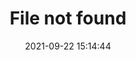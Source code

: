 ---
date: 2021-09-22 15:14:44
link:
  source: pocket
  source_url: https://getpocket.com
  text: File not found
  url: https://www.theverge.com/platform/amp/22684730/students-file-folder-directory-structure-education-gen-z?__twitter_impression=true
source: pocket
syndicated:
- type: pocket
  url: https://www.theverge.com/platform/amp/22684730/students-file-folder-directory-structure-education-gen-z?__twitter_impression=true
- type: mastodon
  url: https://mastodon.technology/users/roytang/statuses/106975989628741912
- type: twitter
  url: https://twitter.com/roytang/status/1440697648105754628/
title: File not found
---